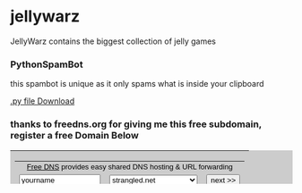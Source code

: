 # jellywarz
<html>
  <p>JellyWarz contains the biggest collection of jelly games</p>
  <h3>PythonSpamBot</h3>
  <p>this spambot is unique as it only spams what is inside your clipboard</p>
  <a href="https://github.com/pycommunity30/pycommunity/blob/master/cool%20-%20Copy.py">.py file Download</a>
</html>
<h3> thanks to freedns.org for giving me this free subdomain, register a free Domain Below </h3>
<center>
  
 <form target=_new action=https://freedns.afraid.org/subdomain/edit.php>
<table style="border-style=solid;border-width=1;border-color=black;" width=468 height=60 bgcolor=cccccc><tr><td align=middle>

<table border=0 cellpadding=2 cellspacing=0>
<tr>
  <td align=middle colspan=3>
    <div style="font-family: Verdana, Helvetica;font-size: 13px;color: black;hover: orange;"><a style="font-family: Verdana, Helvetica;font-size: 13px;color: black;hover: orange;" target=_new href=https://freedns.afraid.org/>Free DNS</a> provides easy shared DNS hosting &amp; URL forwarding
  </div>
  </td>
</tr>

<tr>
<td align=middle valign=middle><input type=text size=15 name=subdomain value=yourname></td>
<td align=middle valign=middle><select name=edit_domain_id>
<option value=2>strangled.net
<option value=29>mooo.com
<option style="color:red;font-weight:bold;" value=0>Many more available...
</select></td>

<td align=middle valign=middle><input type=submit name=submit value="next &gt;&gt;"></td>
</tr>
</table>

</td></tr></table>
<input type=hidden name=web_panel value=1>
<input type=hidden name=ref value=3469449>
</form>
</center>
